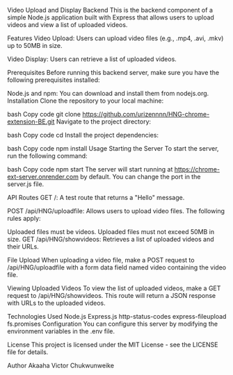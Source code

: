 
Video Upload and Display Backend
This is the backend component of a simple Node.js application built with Express that allows users to upload videos and view a list of uploaded videos.

Features
Video Upload: Users can upload video files (e.g., .mp4, .avi, .mkv) up to 50MB in size.

Video Display: Users can retrieve a list of uploaded videos.

Prerequisites
Before running this backend server, make sure you have the following prerequisites installed:

Node.js and npm: You can download and install them from nodejs.org.
Installation
Clone the repository to your local machine:

bash
Copy code
git clone <https://github.com/urizennnn/HNG-chrome-extension-BE.git>
Navigate to the project directory:

bash
Copy code
cd <project-directory>
Install the project dependencies:

bash
Copy code
npm install
Usage
Starting the Server
To start the server, run the following command:

bash
Copy code
npm start
The server will start running at https://chrome-ext-server.onrender.com by default. You can change the port in the server.js file.

API Routes
GET /: A test route that returns a "Hello" message.

POST /api/HNG/uploadfile: Allows users to upload video files. The following rules apply:

Uploaded files must be videos.
Uploaded files must not exceed 50MB in size.
GET /api/HNG/showvideos: Retrieves a list of uploaded videos and their URLs.

File Upload
When uploading a video file, make a POST request to /api/HNG/uploadfile with a form data field named video containing the video file.

Viewing Uploaded Videos
To view the list of uploaded videos, make a GET request to /api/HNG/showvideos. This route will return a JSON response with URLs to the uploaded videos.

Technologies Used
Node.js
Express.js
http-status-codes
express-fileupload
fs.promises
Configuration
You can configure this server by modifying the environment variables in the .env file.

License
This project is licensed under the MIT License - see the LICENSE file for details.

Author
Akaaha Victor Chukwunweike
